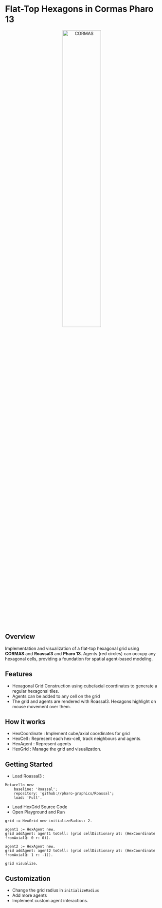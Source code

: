 # Flat-Top Hexagons in Cormas Pharo 13
<p align="center"><img alt="CORMAS" src="https://github.com/user-attachments/assets/e9ac7a8c-f3c7-428e-af9a-6540f6e848a2" style="width: 50%; height: 50%">


## Overview
Implementation and visualization of a flat-top hexagonal grid using **CORMAS** and **Roassal3** and **Pharo 13**.
Agents (red circles) can occupy any hexagonal cells, providing a foundation for spatial agent-based modeling.

## Features
* Hexagonal Grid Construction using cube/axial coordinates to generate a regular hexagonal tiles.
* Agents can be added to any cell on the grid
* The grid and agents are rendered with Roassal3. Hexagons highlight on mouse movement over them.

## How it works
* HexCoordinate : Implement cube/axial coordinates for grid
* HexCell : Represent each hex-cell, track neighbours and agents.
* HexAgent : Represent agents
* HexGrid : Manage the grid and visualization.

## Getting Started

* Load Roassal3 :
``` 
Metacello new
    baseline: 'Roassal';
    repository: 'github://pharo-graphics/Roassal';
    load: 'Full'.
```
* Load HexGrid Source Code
* Open Playground and Run
```
grid := HexGrid new initializeRadius: 2.

agent1 := HexAgent new.
grid addAgent: agent1 toCell: (grid cellDictionary at: (HexCoordinate fromAxialQ: 0 r: 0)).

agent2 := HexAgent new.
grid addAgent: agent2 toCell: (grid cellDictionary at: (HexCoordinate fromAxialQ: 1 r: -1)).

grid visualize.

```

## Customization
* Change the grid radius in ```initializeRadius```
* Add more agents
* Implement custom agent interactions. 
